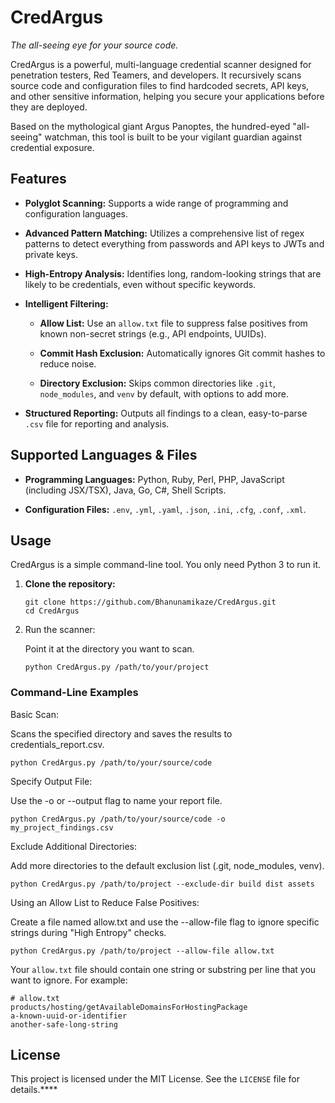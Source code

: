# CredArgus

_The all-seeing eye for your source code._

CredArgus is a powerful, multi-language credential scanner designed for penetration testers, Red Teamers, and developers. It recursively scans source code and configuration files to find hardcoded secrets, API keys, and other sensitive information, helping you secure your applications before they are deployed.

Based on the mythological giant Argus Panoptes, the hundred-eyed "all-seeing" watchman, this tool is built to be your vigilant guardian against credential exposure.

## Features

- **Polyglot Scanning:** Supports a wide range of programming and configuration languages.
    
- **Advanced Pattern Matching:** Utilizes a comprehensive list of regex patterns to detect everything from passwords and API keys to JWTs and private keys.
    
- **High-Entropy Analysis:** Identifies long, random-looking strings that are likely to be credentials, even without specific keywords.
    
- **Intelligent Filtering:**
    
    - **Allow List:** Use an `allow.txt` file to suppress false positives from known non-secret strings (e.g., API endpoints, UUIDs).
        
    - **Commit Hash Exclusion:** Automatically ignores Git commit hashes to reduce noise.
        
    - **Directory Exclusion:** Skips common directories like `.git`, `node_modules`, and `venv` by default, with options to add more.
        
- **Structured Reporting:** Outputs all findings to a clean, easy-to-parse `.csv` file for reporting and analysis.
    

## Supported Languages & Files

- **Programming Languages:** Python, Ruby, Perl, PHP, JavaScript (including JSX/TSX), Java, Go, C#, Shell Scripts.
    
- **Configuration Files:** `.env`, `.yml`, `.yaml`, `.json`, `.ini`, `.cfg`, `.conf`, `.xml`.
    

## Usage

CredArgus is a simple command-line tool. You only need Python 3 to run it.

1. **Clone the repository:**
    
    ```
    git clone https://github.com/Bhanunamikaze/CredArgus.git
    cd CredArgus
    ```
    
2. Run the scanner:
    
    Point it at the directory you want to scan.
    
    ```
    python CredArgus.py /path/to/your/project
    ```
    

### Command-Line Examples

Basic Scan:

Scans the specified directory and saves the results to credentials_report.csv.

```
python CredArgus.py /path/to/your/source/code
```

Specify Output File:

Use the -o or --output flag to name your report file.

```
python CredArgus.py /path/to/your/source/code -o my_project_findings.csv
```

Exclude Additional Directories:

Add more directories to the default exclusion list (.git, node_modules, venv).

```
python CredArgus.py /path/to/project --exclude-dir build dist assets
```

Using an Allow List to Reduce False Positives:

Create a file named allow.txt and use the --allow-file flag to ignore specific strings during "High Entropy" checks.

```
python CredArgus.py /path/to/project --allow-file allow.txt
```

Your `allow.txt` file should contain one string or substring per line that you want to ignore. For example:

```
# allow.txt
products/hosting/getAvailableDomainsForHostingPackage
a-known-uuid-or-identifier
another-safe-long-string
```

## License

This project is licensed under the MIT License. See the `LICENSE` file for details.****

